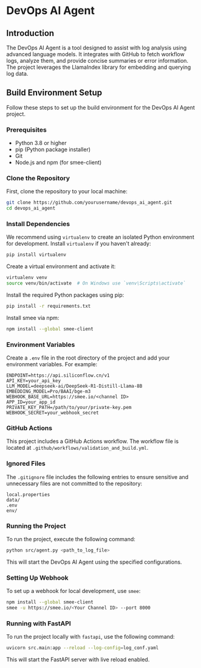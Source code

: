 # DevOps AI Agent

## Introduction

The DevOps AI Agent is a tool designed to assist with log analysis using advanced language models. It integrates with GitHub to fetch workflow logs, analyze them, and provide concise summaries or error information. The project leverages the LlamaIndex library for embedding and querying log data.

## Build Environment Setup

Follow these steps to set up the build environment for the DevOps AI Agent project.

### Prerequisites

- Python 3.8 or higher
- pip (Python package installer)
- Git
- Node.js and npm (for smee-client)

### Clone the Repository

First, clone the repository to your local machine:

```sh
git clone https://github.com/yourusername/devops_ai_agent.git
cd devops_ai_agent
```

### Install Dependencies

We recommend using `virtualenv` to create an isolated Python environment for development. Install `virtualenv` if you haven't already:

```sh
pip install virtualenv
```

Create a virtual environment and activate it:

```sh
virtualenv venv
source venv/bin/activate  # On Windows use `venv\Scripts\activate`
```

Install the required Python packages using pip:

```sh
pip install -r requirements.txt
```

Install smee via npm:

```sh
npm install --global smee-client
```

### Environment Variables

Create a `.env` file in the root directory of the project and add your environment variables. For example:

```env
ENDPOINT=https://api.siliconflow.cn/v1
API_KEY=your_api_key
LLM_MODEL=deepseek-ai/DeepSeek-R1-Distill-Llama-8B
EMBEDDING_MODEL=Pro/BAAI/bge-m3
WEBHOOK_BASE_URL=https://smee.io/<channel ID>
APP_ID=your_app_id
PRIVATE_KEY_PATH=/path/to/your/private-key.pem
WEBHOOK_SECRET=your_webhook_secret
```

### GitHub Actions

This project includes a GitHub Actions workflow. The workflow file is located at `.github/workflows/validation_and_build.yml`.

### Ignored Files

The `.gitignore` file includes the following entries to ensure sensitive and unnecessary files are not committed to the repository:

```ignore
local.properties
data/
.env
env/
```

### Running the Project

To run the project, execute the following command:

```sh
python src/agent.py <path_to_log_file>
```

This will start the DevOps AI Agent using the specified configurations.

### Setting Up Webhook

To set up a webhook for local development, use `smee`:

```sh
npm install --global smee-client
smee -u https://smee.io/<Your Channel ID> --port 8000
```

### Running with FastAPI

To run the project locally with `fastapi`, use the following command:

```sh
uvicorn src.main:app --reload --log-config=log_conf.yaml
```

This will start the FastAPI server with live reload enabled.
